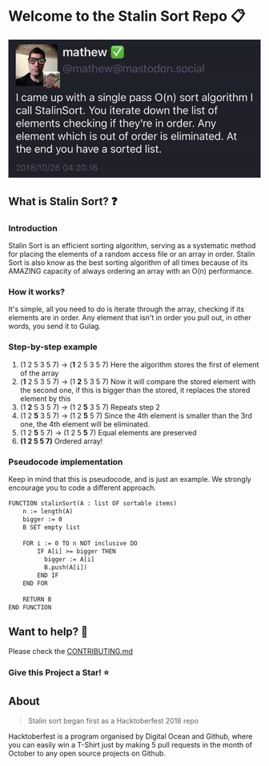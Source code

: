 
# Welcome to the Stalin Sort Repo :clipboard:

![poster](stalin-sort.jpeg)

## What is Stalin Sort? :question:

### Introduction

Stalin Sort is an efficient sorting algorithm, serving as a systematic method for placing the elements of a random access file or an array in order. Stalin Sort is also know as the best sorting algorithm of all times because of its AMAZING capacity of always ordering an array with an O(n) performance.

### How it works?

It's simple, all you need to do is iterate through the array, checking if its elements are in order. Any element that isn't in order you pull out, in other words, you send it to Gulag.

### Step-by-step example

1. (1 2 5 3 5 7) -> (**1** 2 5 3 5 7) Here the algorithm stores the first of element of the array
2. (**1** 2 5 3 5 7) -> (1 **2** 5 3 5 7) Now it will compare the stored element with the second one, if this is bigger than the stored, it replaces the stored element by this
3. (1 **2** 5 3 5 7) -> (1 2 **5** 3 5 7) Repeats step 2
4. (1 2 **5** 3 5 7) -> (1 2 **5** 5 7) Since the 4th element is smaller than the 3rd one, the 4th element will be eliminated.
5. (1 2 **5** 5 7) -> (1 2 5 **5** 7) Equal elements are preserved
6. **(1 2 5 5 7)** Ordered array!

### Pseudocode implementation

Keep in mind that this is pseudocode, and is just an example. We strongly encourage you to code a different approach. 

```
FUNCTION stalinSort(A : list OF sortable items)
    n := length(A)
    bigger := 0
    B SET empty list

    FOR i := 0 TO n NOT inclusive DO
        IF A[i] >= bigger THEN
          bigger := A[i]
          B.push(A[i])
        END IF
    END FOR

    RETURN B
END FUNCTION
```

## Want to help? :raised_hands:

Please check the [CONTRIBUTING.md](./CONTRIBUTING.md)

### Give this Project a Star! :star:

## About

> Stalin sort began first as a Hacktoberfest 2018 repo

Hacktoberfest is a program organised by Digital Ocean and Github, where you can easily win a T-Shirt just by making 5 pull requests in the month of October to any open source projects on Github.
